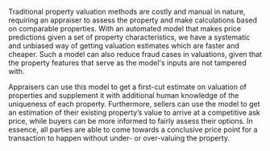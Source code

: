 Traditional property valuation methods are costly and manual in nature, requiring an appraiser to assess the property and make calculations based on comparable properties. With an automated model that makes price predictions given a set of property characteristics, we have a systematic and unbiased way of getting valuation estimates which are faster and cheaper. Such a model can also reduce fraud cases in valuations, given that the property features that serve as the model's inputs are not tampered with.

Appraisers can use this model to get a first-cut estimate on valuation of properties and supplement it with additional human knowledge of the uniqueness of each property. Furthermore, sellers can use the model to get an estimation of their existing property’s value to arrive at a competitive ask price, while buyers can be more informed to fairly assess their options. In essence, all parties are able to come towards a conclusive price point for a transaction to happen without under- or over-valuing the property.